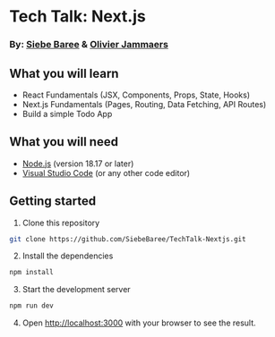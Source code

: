 # Tech Talk: Next.js

### By: [Siebe Baree](https://github.com/SiebeBaree) & [Olivier Jammaers](https://github.com/OlivierJammers)

## What you will learn

- React Fundamentals (JSX, Components, Props, State, Hooks)
- Next.js Fundamentals (Pages, Routing, Data Fetching, API Routes)
- Build a simple Todo App

## What you will need

- [Node.js](https://nodejs.org/en/) (version 18.17 or later)
- [Visual Studio Code](https://code.visualstudio.com/) (or any other code editor)

## Getting started

1. Clone this repository

```bash
git clone https://github.com/SiebeBaree/TechTalk-Nextjs.git
```

2. Install the dependencies

```bash
npm install
```

3. Start the development server

```bash
npm run dev
```

4. Open [http://localhost:3000](http://localhost:3000) with your browser to see the result.